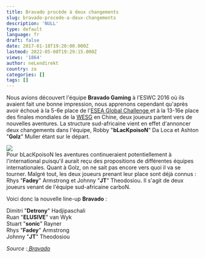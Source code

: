 ```yaml
---
title: Bravado procède à deux changements
slug: bravado-procede-a-deux-changements
description: 'NULL'
type: default
language: fr
draft: false
date: 2017-01-18T19:20:00.000Z
lastmod: 2022-05-08T19:29:15.000Z
views: '1864'
author: neLendirekt
country: za
categories: []
tags: []
---
```

Nous avions découvert l'équipe **Bravado Gaming** à l'ESWC 2016 où ils avaient fait une bonne impression, nous apprenons cependant qu'après avoir échoué à la 5-6e place de l'[ESEA Global Challenge ](https:///tournament/esea-global-challenge/32)et à la 13-16e place des finales mondiales de la [WESG](https:///tournament/wesg-2016/39) en Chine, deux joueurs partent vers de nouvelles aventures. La structure sud-africaine vient en effet d'annoncer deux changements dans l'équipe, Robby "**bLacKpoisoN**" Da Loca et Ashton "**Golz**" Muller étant sur le départ.  
  
![](/storage/images/587fb565200f3_bravadojpeg.jpeg)  
Pour bLacKpoisoN les aventures continueraient potentiellement à l'international puisqu'il aurait reçu des propositions de différentes équipes internationales. Quant à Golz, on ne sait pas encore vers quoi il va se tourner. Malgré tout, les deux joueurs prenant leur place sont déjà connus : Rhys "**Fadey**" Armstrong et Johnny "**JT**" Theodosiou. Il s'agit de deux joueurs venant de l'équipe sud-africaine carboN.  
  
Voici donc la nouvelle line-up **Bravado** : 

Dimitri "**Detrony**" Hadjipaschali  
Ruan "**ELUSIVE**" van Wyk  
Stuart "**sonic**" Rayner  
Rhys "**Fadey**" Armstrong  
Johnny "**JT**" Theodosiou

_Source :[ Bravado](http://bravadogaming.com/news-article/csgo-lineup-changes/)_
